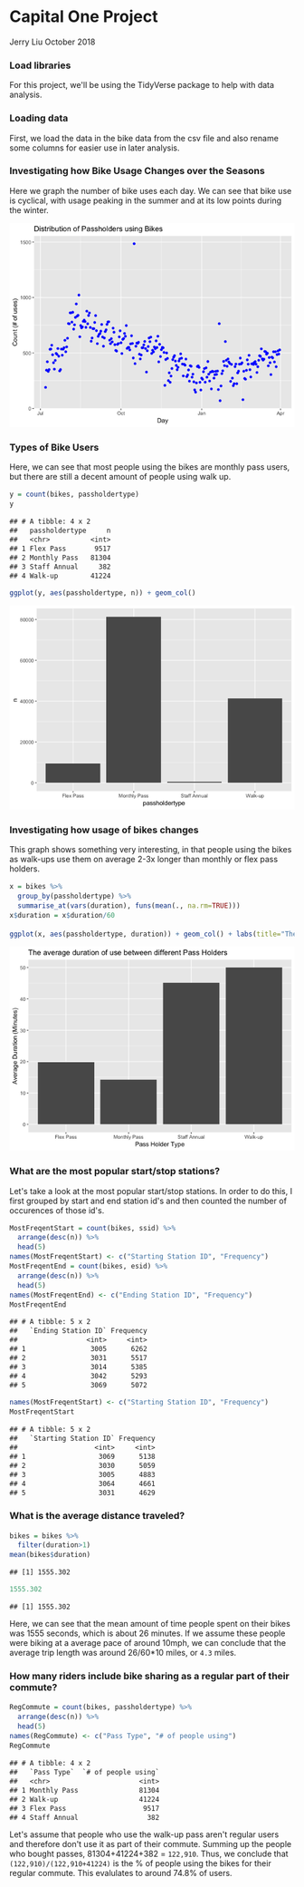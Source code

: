 Capital One Project
================
Jerry Liu
October 2018

### Load libraries

For this project, we'll be using the TidyVerse package to help with data analysis.

### Loading data

First, we load the data in the bike data from the csv file and also rename some columns for easier use in later analysis.

### Investigating how Bike Usage Changes over the Seasons

Here we graph the number of bike uses each day. We can see that bike use is cyclical, with usage peaking in the summer and at its low points during the winter.

![](Capital_One_Project_files/figure-markdown_github/days-1.png)

### Types of Bike Users

Here, we can see that most people using the bikes are monthly pass users, but there are still a decent amount of people using walk up.

``` r
y = count(bikes, passholdertype)
y
```

    ## # A tibble: 4 x 2
    ##   passholdertype     n
    ##   <chr>          <int>
    ## 1 Flex Pass       9517
    ## 2 Monthly Pass   81304
    ## 3 Staff Annual     382
    ## 4 Walk-up        41224

``` r
ggplot(y, aes(passholdertype, n)) + geom_col() 
```

![](Capital_One_Project_files/figure-markdown_github/passbikes-1.png)

### Investigating how usage of bikes changes

This graph shows something very interesting, in that people using the bikes as walk-ups use them on average 2-3x longer than monthly or flex pass holders.

``` r
x = bikes %>%
  group_by(passholdertype) %>%
  summarise_at(vars(duration), funs(mean(., na.rm=TRUE)))
x$duration = x$duration/60

ggplot(x, aes(passholdertype, duration)) + geom_col() + labs(title="The average duration of use between different Pass Holders") + labs(x = "Pass Holder Type") + labs(y = "Average Duration (Minutes)")
```

![](Capital_One_Project_files/figure-markdown_github/duration-1.png)

### What are the most popular start/stop stations?

Let's take a look at the most popular start/stop stations. In order to do this, I first grouped by start and end station id's and then counted the number of occurences of those id's.

``` r
MostFreqentStart = count(bikes, ssid) %>%
  arrange(desc(n)) %>%
  head(5) 
names(MostFreqentStart) <- c("Starting Station ID", "Frequency")
MostFreqentEnd = count(bikes, esid) %>%
  arrange(desc(n)) %>%
  head(5) 
names(MostFreqentEnd) <- c("Ending Station ID", "Frequency")
MostFreqentEnd
```

    ## # A tibble: 5 x 2
    ##   `Ending Station ID` Frequency
    ##                 <int>     <int>
    ## 1                3005      6262
    ## 2                3031      5517
    ## 3                3014      5385
    ## 4                3042      5293
    ## 5                3069      5072

``` r
names(MostFreqentStart) <- c("Starting Station ID", "Frequency")
MostFreqentStart
```

    ## # A tibble: 5 x 2
    ##   `Starting Station ID` Frequency
    ##                   <int>     <int>
    ## 1                  3069      5138
    ## 2                  3030      5059
    ## 3                  3005      4883
    ## 4                  3064      4661
    ## 5                  3031      4629

### What is the average distance traveled?

``` r
bikes = bikes %>%
  filter(duration>1)
mean(bikes$duration)
```

    ## [1] 1555.302

``` r
1555.302
```

    ## [1] 1555.302

Here, we can see that the mean amount of time people spent on their bikes was 1555 seconds, which is about 26 minutes. If we assume these people were biking at a average pace of around 10mph, we can conclude that the average trip length was around 26/60\*10 miles, or `4.3` miles.

### How many riders include bike sharing as a regular part of their commute?

``` r
RegCommute = count(bikes, passholdertype) %>%
  arrange(desc(n)) %>%
  head(5)
names(RegCommute) <- c("Pass Type", "# of people using")
RegCommute
```

    ## # A tibble: 4 x 2
    ##   `Pass Type`  `# of people using`
    ##   <chr>                      <int>
    ## 1 Monthly Pass               81304
    ## 2 Walk-up                    41224
    ## 3 Flex Pass                   9517
    ## 4 Staff Annual                 382

Let's assume that people who use the walk-up pass aren't regular users and therefore don't use it as part of their commute. Summing up the people who bought passes, 81304+41224+382 = `122,910`. Thus, we conclude that `(122,910)/(122,910+41224)` is the % of people using the bikes for their regular commute. This evalulates to around 74.8% of users.
